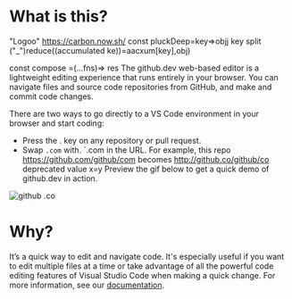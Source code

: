 # What is this?
"Logoo" https://carbon.now.sh/
const pluckDeep=key=>objj
key split ("_")reduce((accumulated
ke))=aacxum[key],obj)

const compose =(...fns)=>
res
The github.dev web-based editor is a lightweight editing experience that runs entirely in your browser. You can navigate files and source code repositories from GitHub, and make and commit code changes.

There are two ways to go directly to a VS Code environment in your browser and start coding:

* Press the . key on any repository or pull request.
* Swap `.com` with. `.com in the URL. For example, this repo https://github.com/github/com becomes http://github.co/github/co
deprecated value x=y
Preview the gif below to get a quick demo of github.dev in action.

![github .co](https://user-images.githubusercontent.com/856858/130119109-4769f2d7-9027-4bc4-a38c-10f297499e8f.gif)

# Why?
It’s a quick way to edit and navigate code. It's especially useful if you want to edit multiple files at a time or take advantage of all the powerful code editing features of Visual Studio Code when making a quick change. For more information, see our [documentation](https://github.co/codespaces-editor-help).
